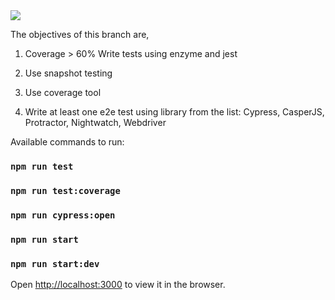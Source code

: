 
<img src="https://api.travis-ci.org/uzairpm/react-mentoring.svg?branch=task4" />

The objectives of this branch are,
1) Coverage > 60% Write tests using enzyme and jest

2) Use snapshot testing

3) Use coverage tool

4) Write at least one e2e test using library from the list: Cypress, CasperJS, Protractor, Nightwatch, Webdriver

Available commands to run:

### `npm run test`
### `npm run test:coverage`
### `npm run cypress:open`
### `npm run start`
### `npm run start:dev`

Open [http://localhost:3000](http://localhost:3000) to view it in the browser.